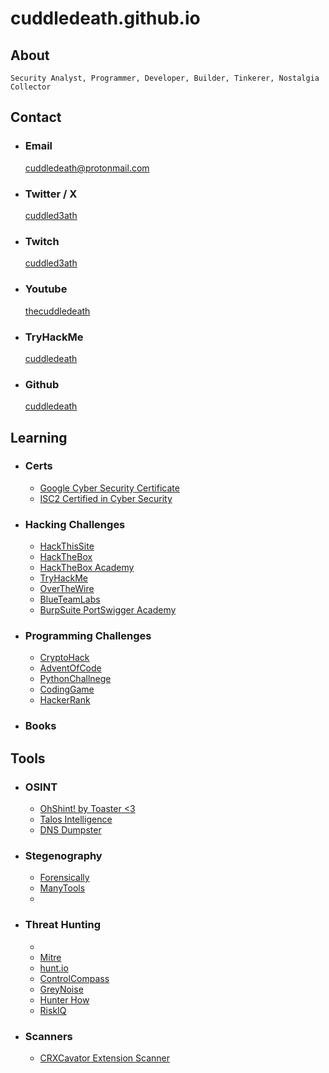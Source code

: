# cuddledeath.github.io

## About
    Security Analyst, Programmer, Developer, Builder, Tinkerer, Nostalgia Collector
    
## Contact

* ### Email
    cuddledeath@protonmail.com
* ### Twitter / X
    [cuddled3ath](https://twitter.com/CuddleD3ath)
* ### Twitch
    [cuddled3ath](https://www.twitch.tv/cuddled3ath/about)
* ### Youtube
    [thecuddledeath](https://www.youtube.com/channel/UCzD3PWJX9_k4_RAJgBOrArw)
* ### TryHackMe
    [cuddledeath](https://tryhackme.com/p/cuddledeath)
* ### Github
    [cuddledeath](https://github.com/cuddledeath)

## Learning

* ### Certs
    * [Google Cyber Security Certificate](https://www.coursera.org/professional-certificates/google-cybersecurity)
    * [ISC2 Certified in Cyber Security](https://www.isc2.org/certifications/cc)

* ### Hacking Challenges
    * [HackThisSite](https://www.hackthissite.org/)
    * [HackTheBox](https://www.hackthebox.com/)
    * [HackTheBox Academy](https://academy.hackthebox.com/)
    * [TryHackMe](https://tryhackme.com/)
    * [OverTheWire](https://overthewire.org/)
    * [BlueTeamLabs](https://blueteamlabs.online/)
    * [BurpSuite PortSwigger Academy](https://portswigger.net/web-security)

* ### Programming Challenges
    * [CryptoHack](https://cryptohack.org/)
    * [AdventOfCode](https://adventofcode.com/)
    * [PythonChallnege](http://www.pythonchallenge.com/)
    * [CodingGame](https://www.codingame.com/start/)
    * [HackerRank](https://www.hackerrank.com/)

* ### Books

## Tools

* ### OSINT
    * [OhShint! by Toaster <3](https://ohshint.gitbook.io/oh-shint-its-a-blog/)
    * [Talos Intelligence](https://talosintelligence.com)
    * [DNS Dumpster](https://dnsdumpster.com) 
* ### Stegenography
    - [Forensically](https://29a.ch/photo-forensics/#forensic-magnifier)
    - [ManyTools](https://manytools.org/)
    - 
* ### Threat Hunting
    - 
    * [Mitre](https://attack.mitre.org/)
    * [hunt.io](https://hunt.io)
    * [ControlCompass](https://controlcompass.github.io)
    * [GreyNoise](https://www.greynoise.io)
    * [Hunter How](https://hunter.how/)
    * [RiskIQ](https://community.riskiq.com/)

* ### Scanners
    * [CRXCavator Extension Scanner](https://crxcavator.io/)
